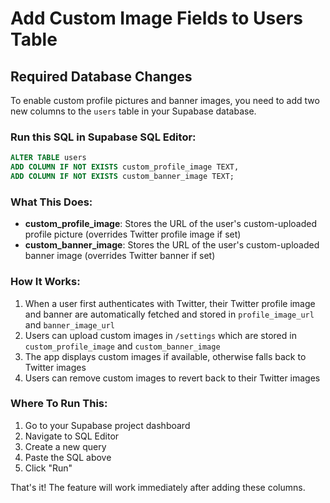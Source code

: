 # Add Custom Image Fields to Users Table

## Required Database Changes

To enable custom profile pictures and banner images, you need to add two new columns to the `users` table in your Supabase database.

### Run this SQL in Supabase SQL Editor:

```sql
ALTER TABLE users 
ADD COLUMN IF NOT EXISTS custom_profile_image TEXT,
ADD COLUMN IF NOT EXISTS custom_banner_image TEXT;
```

### What This Does:

- **custom_profile_image**: Stores the URL of the user's custom-uploaded profile picture (overrides Twitter profile image if set)
- **custom_banner_image**: Stores the URL of the user's custom-uploaded banner image (overrides Twitter banner if set)

### How It Works:

1. When a user first authenticates with Twitter, their Twitter profile image and banner are automatically fetched and stored in `profile_image_url` and `banner_image_url`
2. Users can upload custom images in `/settings` which are stored in `custom_profile_image` and `custom_banner_image`
3. The app displays custom images if available, otherwise falls back to Twitter images
4. Users can remove custom images to revert back to their Twitter images

### Where To Run This:

1. Go to your Supabase project dashboard
2. Navigate to SQL Editor
3. Create a new query
4. Paste the SQL above
5. Click "Run"

That's it! The feature will work immediately after adding these columns.
